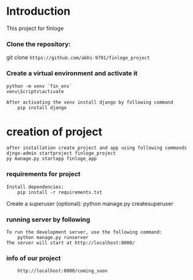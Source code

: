 # Introduction

This project for finloge

### Clone the repository:

git clone `https://github.com/abhi-9791/finloge_project`

### Create a virtual environment and activate it
    python -m venv `fin_env`
    venv\Scripts\activate

    After activating the venv install django by following command
        pip install django
# creation of project
    after installation create project and app using following commands
    djngo-admin startproject finloge_project
    py manage.py startapp finloge_app
### requirements for project
    Install dependencies:
        pip install -r requirements.txt

Create a superuser (optional):
python manage.py createsuperuser

### running server by following
    
    To run the development server, use the following command:
        python manage.py runserver
    The server will start at http://localhost:8000/

###  info of our project
        http://localhost:8000/coming_soon